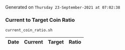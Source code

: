 Generated on `Thursday 23-September-2021 at 07:02:38`

### Current to Target Coin Ratio
`current_coin_ratio.sh`

Date|Current|Target|Ratio
---|---|---|---
